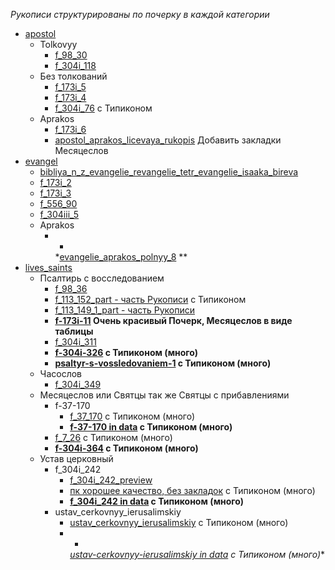 *Рукописи структурированы по почерку в каждой категории*

- [apostol](../Библия/Апостол/Апостол.md)
    - Tolkovyy
        - [f_98_30](../../../../pravoslavie/bibliya/novyj_zavet/apostol/tolkovyy/f_98_30.pdf)
        - [f_304i_118](../../../../pravoslavie/bibliya/novyj_zavet/apostol/tolkovyy/f_304i_118.pdf)
    - Без толкований
        - [f_173i_5](../../../../pravoslavie/bibliya/novyj_zavet/apostol/f_173i_5.pdf)
        - [f_173i_4](../../../../pravoslavie/bibliya/novyj_zavet/apostol/f_173i_4.pdf)
        - [f_304i_76](../../../../pravoslavie/bibliya/novyj_zavet/apostol/f_304i_76.pdf) с Типиконом
    - Aprakos
        - [f_173i_6](../../../../pravoslavie/bibliya/novyj_zavet/apostol/aprakos/f_173i_6.pdf)
        - [apostol_aprakos_licevaya_rukopis](../../../pravoslavie/bibliya/novyj_zavet/apostol/aprakos/apostol_aprakos_licevaya_rukopis.pdf)
          Добавить закладки Месяцеслов
- [evangel](../Библия/Евангелие/Евангелие.md)
    - [bibliya_n_z_evangelie_revangelie_tetr_evangelie_isaaka_bireva](../../../../pravoslavie/bibliya/novyj_zavet/evangel/bibliya_n_z_evangelie_revangelie_tetr_evangelie_isaaka_bireva.pdf)
    - [f_173i_2](../../../../pravoslavie/bibliya/novyj_zavet/evangel/f_173i_2.pdf)
    - [f_173i_3](../../../../pravoslavie/bibliya/novyj_zavet/evangel/f_173i_3.pdf)
    - [f_556_90](../../../../pravoslavie/bibliya/novyj_zavet/evangel/f_556_90.pdf)
    - [f_304iii_5](../../../../pravoslavie/bibliya/novyj_zavet/evangel/f_304iii_5.pdf)
    - Aprakos
        - *
          *[evangelie_aprakos_polnyy_8](../../../../pravoslavie/bibliya/novyj_zavet/evangel/aprakos/evangelie_aprakos_polnyy_8.pdf)
          **
- [lives_saints](Жития-Святых.md)
    - Псалтирь с восследованием
        - [f_98_36](../../../../pravoslavie/lives_saints/saints/f_98_36.pdf)
        - [f_113_152_part - часть Рукописи](../../../../pravoslavie/lives_saints/saints/f_113_152_part.pdf) с Типиконом
        - [f_113_149_1_part - часть Рукописи](../../../../pravoslavie/lives_saints/saints/f_113_149_1_part.pdf)
        - **[f-173i-11](../../../data/pdf/manuscripts/rsl/f_173i/f-173i-11.pdf) Очень красивый Почерк, Месяцеслов в виде
          таблицы**
        - [f_304i_311](../../../../pravoslavie/lives_saints/saints/f_304i_311.pdf)
        - **[f-304i-326](../../../data/pdf/manuscripts/rsl/f_304i/f-304i-326.pdf) с Типиконом (много)**
        - **[psaltyr-s-vossledovaniem-1](../../../data/pdf/manuscripts/nlr/sol/2eadd685-eb71-40c5-bdec-7e9dc9b7efce.pdf)
          с Типиконом (много)**
    - Часослов
        - [f_304i_349](../../../../pravoslavie/lives_saints/saints/f_304i_349.pdf)
    - Месяцеслов или Святцы так же Святцы с прибавлениями
        - f-37-170
            - [f_37_170](../../../../pravoslavie/lives_saints/saints/f_37_170.pdf) с Типиконом (много)
            - **[f-37-170 in data](../../../data/pdf/manuscripts/rsl/f_37/f-37-170.pdf) с Типиконом (много)**
        - [f_7_26](../../../../pravoslavie/lives_saints/saints/f_7_26.pdf) с Типиконом (много)
        - **[f-304i-364](../../../data/pdf/manuscripts/rsl/f_304i/f-304i-364.pdf) с Типиконом (много)**
    - Устав церковный
        - f_304i_242
            - [f_304i_242_preview](../../../../pravoslavie/lives_saints/saints/f_304i_242_preview.pdf)
            - [пк хорошее качество, без закладок](../../../../pravoslavie/lives_saints/saints/f_304i_242.pdf) с
              Типиконом (много)
            - **[f_304i_242 in data](../../../data/pdf/manuscripts/rsl/f_304i/f-304i-242.pdf) с Типиконом (много)**
        - ustav_cerkovnyy_ierusalimskiy
            - [ustav_cerkovnyy_ierusalimskiy](../../../../pravoslavie/lives_saints/saints/ustav_cerkovnyy_ierusalimskiy.pdf)
              с Типиконом (много)
            - *
              *[ustav-cerkovnyy-ierusalimskiy in data](../../../data/pdf/manuscripts/nlr/sol/2cff73e5-53eb-4165-adb6-374334500f64.pdf)
              с Типиконом (много)**